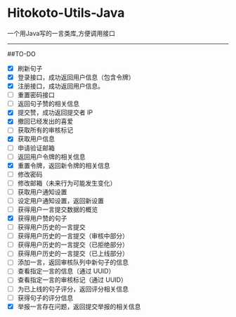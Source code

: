 # Hitokoto-Utils-Java

一个用Java写的一言类库,方便调用接口

---
##TO-DO
- [x] 刷新句子
- [x] 登录接口，成功返回用户信息（包含令牌）
- [x] 注册接口，成功返回用户信息。
- [ ] 重置密码接口
- [ ] 返回句子赞的相关信息
- [x] 提交赞，成功返回提交者 IP
- [x] 撤回已经发出的喜爱
- [ ] 获取所有的审核标记
- [x] 获取用户信息
- [ ] 申请验证邮箱
- [ ] 返回用户令牌的相关信息
- [x] 重置令牌，返回新令牌的相关信息
- [ ] 修改密码
- [ ] 修改邮箱（未来行为可能发生变化）
- [ ] 获取用户通知设置
- [ ] 设定用户通知设置，返回新设置
- [ ] 获得用户一言提交数据的概览
- [x] 获得用户赞的句子
- [ ] 获得用户历史的一言提交
- [ ] 获得用户历史的一言提交（审核中部分）
- [ ] 获得用户历史的一言提交（已拒绝部分）
- [ ] 获得用户历史的一言提交（已上线部分）
- [ ] 添加一言，返回审核队列中新句子的信息
- [ ] 查看指定一言的信息（通过 UUID）
- [ ] 查看指定一言的审核标记（通过 UUID）
- [ ] 为已上线的句子评分，返回评分相关信息
- [ ] 获得句子的评分信息
- [x] 举报一言存在问题，返回提交举报的相关信息
